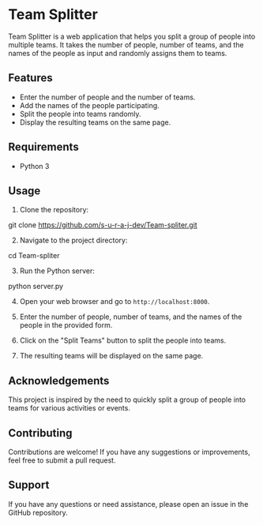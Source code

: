 # Team Splitter

Team Splitter is a web application that helps you split a group of people into multiple teams. It takes the number of people, number of teams, and the names of the people as input and randomly assigns them to teams.

## Features

- Enter the number of people and the number of teams.
- Add the names of the people participating.
- Split the people into teams randomly.
- Display the resulting teams on the same page.

## Requirements

- Python 3

## Usage

1. Clone the repository:

git clone https://github.com/s-u-r-a-j-dev/Team-spliter.git

2. Navigate to the project directory:

cd Team-spliter

3. Run the Python server:

python server.py

4. Open your web browser and go to `http://localhost:8000`.

5. Enter the number of people, number of teams, and the names of the people in the provided form.

6. Click on the "Split Teams" button to split the people into teams.

7. The resulting teams will be displayed on the same page.

## Acknowledgements

This project is inspired by the need to quickly split a group of people into teams for various activities or events.

## Contributing

Contributions are welcome! If you have any suggestions or improvements, feel free to submit a pull request.

## Support

If you have any questions or need assistance, please open an issue in the GitHub repository.

